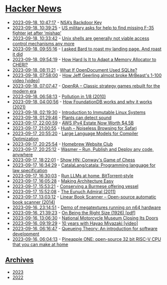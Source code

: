 # [Hacker News](https://kherrick.github.io/hacker-news/)

* [2023-09-18, 10:47:17](https://news.ycombinator.com/item?id=37554504) - [NSA’s Backdoor Key](http://www.cypherspace.org/adam/hacks/lotus-nsa-key.html)
* [2023-09-18, 10:39:25](https://news.ycombinator.com/item?id=37554457) - [US military asks for help to find missing F-35 fighter jet after ‘mishap’](https://www.theguardian.com/us-news/2023/sep/18/missing-f-35b-lighting-ii-fighter-jet-us-military-help-marine-corps-pilot-ejects)
* [2023-09-18, 10:33:42](https://news.ycombinator.com/item?id=37554406) - [Unix shells are generally not viable access control mechanisms any more](https://utcc.utoronto.ca/~cks/space/blog/sysadmin/UnixShellsNoMoreAccessControl)
* [2023-09-18, 09:55:16](https://news.ycombinator.com/item?id=37554184) - [I asked Bard to roast my landing page. And roast it did](https://pasteboard.co/xUYfUtN6lHzZ.png)
* [2023-09-18, 09:54:19](https://news.ycombinator.com/item?id=37554176) - [How Hard Is It to Adapt a Memory Allocator to CHERI?](https://tratt.net/laurie/blog/2023/how_hard_is_it_to_adapt_a_memory_allocator_to_cheri.html)
* [2023-09-18, 08:11:21](https://news.ycombinator.com/item?id=37553574) - [What If OpenDocument Used SQLite?](https://www.sqlite.org/affcase1.html)
* [2023-09-18, 07:58:00](https://news.ycombinator.com/item?id=37553496) - [How Jeff Geerling almost broke MrBeast's 1-100 video [video]](https://www.youtube.com/watch?v=wsV_C9cMf8A)
* [2023-09-18, 07:07:47](https://news.ycombinator.com/item?id=37553193) - [OpenRA – Classic strategy games rebuilt for the modern era](https://www.openra.net/)
* [2023-09-18, 06:58:13](https://news.ycombinator.com/item?id=37553125) - [Pollution in 1/8 (2010)](https://labs.ripe.net/author/franz/pollution-in-18/)
* [2023-09-18, 04:00:56](https://news.ycombinator.com/item?id=37552085) - [How FoundationDB works and why it works (2021)](https://blog.the-pans.com/notes-on-the-foundationdb-paper/)
* [2023-09-18, 02:19:30](https://news.ycombinator.com/item?id=37551474) - [Introduction to Immutable Linux Systems](https://dataswamp.org/~solene/2023-07-12-intro-to-immutable-os.html)
* [2023-09-18, 01:29:46](https://news.ycombinator.com/item?id=37551175) - [Plants can detect sound](https://www.economist.com/science-and-technology/2023/09/06/plants-dont-have-ears-but-they-can-still-detect-sound)
* [2023-09-17, 22:00:59](https://news.ycombinator.com/item?id=37549745) - [AWS IPv4 Estate Now Worth $4.5B](https://toonk.io/aws-ipv4-estate-now-worth-4-5-billion/index.html)
* [2023-09-17, 21:00:55](https://news.ycombinator.com/item?id=37549259) - [Hush – Noiseless Browsing for Safari](https://oblador.github.io/hush/)
* [2023-09-17, 20:55:20](https://news.ycombinator.com/item?id=37549216) - [Large Language Models for Compiler Optimization](https://arxiv.org/abs/2309.07062)
* [2023-09-17, 20:25:54](https://news.ycombinator.com/item?id=37548975) - [Homebrew Website Club](https://indieweb.org/Homebrew_Website_Club)
* [2023-09-17, 20:25:12](https://news.ycombinator.com/item?id=37548970) - [Wasmer – Run, Publish and Deploy any code, anywhere](https://wasmer.io/)
* [2023-09-17, 18:22:01](https://news.ycombinator.com/item?id=37547913) - [Show HN: Conway's Game of Chess](https://gist.github.com/elesiuta/a17d93feb3d29971c3b5abbde69d53f3)
* [2023-09-17, 16:34:29](https://news.ycombinator.com/item?id=37546874) - [CatalaLang/catala: Programming language for law specification](https://github.com/CatalaLang/catala)
* [2023-09-17, 16:30:03](https://news.ycombinator.com/item?id=37546810) - [Run LLMs at home, BitTorrent‑style](https://petals.dev/)
* [2023-09-17, 16:05:28](https://news.ycombinator.com/item?id=37546530) - [Making Architecture Easy](https://worksinprogress.co/issue/making-architecture-easy)
* [2023-09-17, 15:53:21](https://news.ycombinator.com/item?id=37546403) - [Conserving a Burmese offering vessel](https://www.britishmuseum.org/blog/conserving-burmese-offering-vessel)
* [2023-09-17, 15:52:08](https://news.ycombinator.com/item?id=37546381) - [The Eunuch Admiral (2011)](https://alumni.berkeley.edu/california-magazine/fall-2011-the-good-fight/eunuch-admiral/)
* [2023-09-17, 13:03:12](https://news.ycombinator.com/item?id=37544628) - [Linear Book Scanner – Open-source automatic book scanner (2014)](https://linearbookscanner.org/)
* [2023-09-16, 23:14:51](https://news.ycombinator.com/item?id=37539781) - [Demo of megatextures running on n64 hardware](https://github.com/lambertjamesd/n64brew2023)
* [2023-09-16, 21:39:23](https://news.ycombinator.com/item?id=37538971) - [On Being the Right Size (1926) [pdf]](http://www.phys.ufl.edu/courses/phy3221/spring10/HaldaneRightSize.pdf)
* [2023-09-16, 13:06:30](https://news.ycombinator.com/item?id=37534453) - [National Motorcycle Museum Closing Its Doors](https://nationalmcmuseum.org/)
* [2023-09-16, 09:19:29](https://news.ycombinator.com/item?id=37533259) - [10 years with Hayao Miyazaki [video]](https://www3.nhk.or.jp/nhkworld/en/ondemand/video/3004569/)
* [2023-09-16, 06:16:47](https://news.ycombinator.com/item?id=37532439) - [Queueing Theory: An introduction for software development](https://github.com/joelparkerhenderson/queueing-theory)
* [2023-09-16, 06:04:13](https://news.ycombinator.com/item?id=37532397) - [Pineapple ONE: open-source 32 bit RISC-V CPU that you can make at home](https://pineapple-one.github.io/)

## [Archives](archives/index.md)

* [2023](archives/2023/index.md)
* [2022](archives/2022/index.md)
